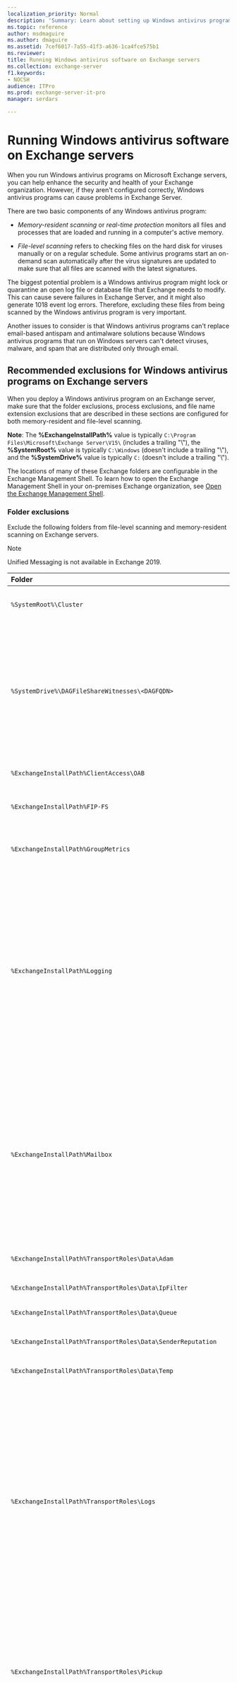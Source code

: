 ```yaml
---
localization_priority: Normal
description: 'Summary: Learn about setting up Windows antivirus programs to run successfully on Exchange 2016 or Exchange 2019 servers by configuring exclusions.'
ms.topic: reference
author: msdmaguire
ms.author: dmaguire
ms.assetid: 7cef6017-7a55-41f3-a636-1ca4fce575b1
ms.reviewer: 
title: Running Windows antivirus software on Exchange servers
ms.collection: exchange-server
f1.keywords:
- NOCSH
audience: ITPro
ms.prod: exchange-server-it-pro
manager: serdars

---
```


# Running Windows antivirus software on Exchange servers

When you run Windows antivirus programs on Microsoft Exchange servers, you can help enhance the security and health of your Exchange organization. However, if they aren't configured correctly, Windows antivirus programs can cause problems in Exchange Server.

There are two basic components of any Windows antivirus program:

- *Memory-resident scanning* or *real-time protection* monitors all files and processes that are loaded and running in a computer's active memory.

- *File-level scanning* refers to checking files on the hard disk for viruses manually or on a regular schedule. Some antivirus programs start an on-demand scan automatically after the virus signatures are updated to make sure that all files are scanned with the latest signatures.

The biggest potential problem is a Windows antivirus program might lock or quarantine an open log file or database file that Exchange needs to modify. This can cause severe failures in Exchange Server, and it might also generate 1018 event log errors. Therefore, excluding these files from being scanned by the Windows antivirus program is very important.

Another issues to consider is that Windows antivirus programs can't replace email-based antispam and antimalware solutions because Windows antivirus programs that run on Windows servers can't detect viruses, malware, and spam that are distributed only through email.

## Recommended exclusions for Windows antivirus programs on Exchange servers

When you deploy a Windows antivirus program on an Exchange server, make sure that the folder exclusions, process exclusions, and file name extension exclusions that are described in these sections are configured for both memory-resident and file-level scanning.

 **Note**: The **%ExchangeInstallPath%** value is typically `C:\Program Files\Microsoft\Exchange Server\V15\` (includes a trailing "\\"), the **%SystemRoot%** value is typically `C:\Windows` (doesn't include a trailing "\\"), and the **%SystemDrive%** value is typically `C:` (doesn't include a trailing "\\").

The locations of many of these Exchange folders are configurable in the Exchange Management Shell. To learn how to open the Exchange Management Shell in your on-premises Exchange organization, see [Open the Exchange Management Shell](https://docs.microsoft.com/powershell/exchange/open-the-exchange-management-shell).

### Folder exclusions

Exclude the following folders from file-level scanning and memory-resident scanning on Exchange servers.

> [!NOTE]
> Unified Messaging is not available in Exchange 2019.

|**Folder**|**Category**|**Description**|**Servers**|
|:-----|:-----|:-----|:-----|
|`%SystemRoot%\Cluster`|DAGs|The cluster quorum database and other files for database availability groups (DAGs).|Mailbox servers|
|`%SystemDrive%\DAGFileShareWitnesses\<DAGFQDN>`|DAGs|The witness directory on the witness server that's configured for the DAG. The witness server can be virtually any Microsoft Windows server in the local Active Directory forest that isn't already a member of the DAG. <br/> To see the actual location, run the following command: Get-DatabaseAvailabilityGroup \<DAGName\> \| Format-List \*Witness\*|Any|
|`%ExchangeInstallPath%ClientAccess\OAB`|Offline Address Books|Offline Address Book files.|Mailbox servers|
|`%ExchangeInstallPath%FIP-FS`|Antimalware and DLP|Content scanning that's used by the Malware agent and data loss prevention (DLP).|Mailbox servers|
|`%ExchangeInstallPath%GroupMetrics`|MailTips|Group Metrics files that are used to calculate values for the Large Audience and External Recipients MailTips.|Mailbox servers|
|`%ExchangeInstallPath%Logging`|Exchange process logs|This folder contains many different types of Exchange logs in subfolders. For example: <br/>• Calendar Repair Assistant logs <br/>• Managed Folder Assistant logs <br/>• IMAP4 protocol logs <br/>• POP3 protocol logs <br/> To see the actual locations, run the following commands: <br/> Get-MailboxServer -Identity \<ServerName\> \| Format-List \*LogPath\* <br/> Get-PopSettings \<ServerName\> \| Format-List LogFileLocation <br/> Get-ImapSettings \<ServerName\> \| Format-List LogFileLocation|Mailbox servers|
|`%ExchangeInstallPath%Mailbox`|Mailbox databases|Exchange databases, checkpoint files, and log files. By default, these files are located in subfolders based on the name of the database. To see the actual locations, run the following command: Get-MailboxDatabase -Server \<ServerName\> \| Format-List EdbFilePath,LogFolderPath <br/> By default, database context index files are located in the same folder as the database files in a subfolder that's named after the GUID of the database.|Mailbox servers|
|`%ExchangeInstallPath%TransportRoles\Data\Adam`|EdgeSync|Active Directory Lightweight Directory Services (AD LDS) and log files.|Edge Transport servers|
|`%ExchangeInstallPath%TransportRoles\Data\IpFilter`|Connection filtering|IP filter database, checkpoint, and log files.|Edge Transport servers|
|`%ExchangeInstallPath%TransportRoles\Data\Queue`|Queues|Queue database, checkpoint, and log files.|Mailbox servers <br/> Edge Transport servers|
|`%ExchangeInstallPath%TransportRoles\Data\SenderReputation`|Sender reputation|Sender Reputation database, checkpoint, and log files.|Edge Transport servers <br/> Mailbox servers|
|`%ExchangeInstallPath%TransportRoles\Data\Temp`|Content conversion|Content conversion that's done in the transport pipeline.|Mailbox servers <br/> Edge Transport servers|
|`%ExchangeInstallPath%TransportRoles\Logs`|Transport logs|Mail flow and transport pipeline logs are located in subfolders, for example: <br/>• Agent logging <br/>• Connectivity logging <br/>• Message tracking <br/>• Pipeline tracing <br/>• Send and Receive connector protocol logging <br/> To see the actual locations, run the following commands: <br/> Get-TransportService \<ServerName\> \| Format-List \*LogPath,\*TracingPath <br/> Get-FrontEndTransportService \<ServerName\> \| Format-List \*LogPath <br/> Get-MailboxTransportService \<ServerName\> \| Format-List \*LogPath,\*TracingPath|Mailbox servers <br/> Edge Transport servers (Transport service only)|
|`%ExchangeInstallPath%TransportRoles\Pickup`|Pickup directory|The Pickup directory is used by administrators for mail flow testing or by applications that need to create and submit their own message files. <br/> To see the actual location, run the following command: Get-TransportService \<ServerName\> \| Format-List PickupDirectoryPath|Mailbox servers <br/> Edge Transport servers|
|`%ExchangeInstallPath%TransportRoles\Replay`|Replay directory|The Replay directory receives messages from foreign gateway servers and can also be used to resubmit messages that administrators export from the queues of Exchange servers. <br/> To see the actual location, run the following command: Get-TransportService \<ServerName\> | Format-List ReplayDirectoryPath|Mailbox servers <br/> Edge Transport servers|
|`%ExchangeInstallPath%UnifiedMessaging\Grammars`|Unified Messaging|Grammar files for different locales, for example en-EN or es-ES.|Exchange 2016 Mailbox servers|
|`%ExchangeInstallPath%UnifiedMessaging\Prompts`|Unified Messaging|Voice prompts, greetings, and informational message files.|Exchange 2016 Mailbox servers|
|`%ExchangeInstallPath%UnifiedMessaging\Temp`|Unified Messaging|Temporary files generated by Unified Messaging.|Exchange 2016 Mailbox servers|
|`%ExchangeInstallPath%UnifiedMessaging\Voicemail`|Unified Messaging|Voice mail files that are temporarily stored.|Exchange 2016 Mailbox servers|
|`%ExchangeInstallPath%Working\OleConverter`|Content conversion|Transport Neutral Encoding Format (TNEF), also known as Rich Text Format (RTF), to MIME/HTML conversions.|Mailbox servers <br/> Edge Transport servers|
|`%SystemDrive%\inetpub\temp\IIS Temporary Compressed Files`|Web components|Internet Information Services (IIS) compression folder that's used with Outlook on the web.|Mailbox servers|
|`%SystemRoot%\Microsoft.NET\Framework64\v4.0.30319\Temporary ASP.NET Files`|Web components|Temporary files that are used with Exchange services. These files are located in the following subfolders: <br/> autodiscover <br/> ecp <br/> ecp <br/> ews <br/> mapi <br/> mapi_emsmdb <br/> microsoft-server-activesync <br/> oab <br/> owa <br/> owa_calendar <br/> powershell <br/> root <br/> rpc|Mailbox servers|
|`%SystemRoot%\System32\Inetsrv`|Web components| IIS system files.|Mailbox servers|
|`%SystemRoot%\Temp\OICE_<GUID>`|Exchange Search|Temporary files used by the Exchange Search service and Microsoft Filter Pack to perform file conversion in a sandboxed environment.|Mailbox servers|

### Process exclusions

Many antivirus programs support the scanning of processes, which can adversely affect Microsoft Exchange if the incorrect processes are scanned. Therefore, you should exclude the following Exchange or related processes from process scanning.

|**Process**|**Path**|**Comments**|**Servers**|
|:-----|:-----|:-----|:-----|
|ComplianceAuditService.exe|`%ExchangeInstallPath%Bin`|Microsoft Exchange Compliance Audit service (MSComplianceAudit)|Mailbox servers|
|Dsamain.exe|`%SystemRoot%\System32`| Microsoft Exchange ADAM service (ADAM_MSExchange) (Active Directory Lightweight Directory Services (AD LDS) on subscribed Edge Transport servers)|Edge Transport servers|
|EdgeTransport.exe|`%ExchangeInstallPath%Bin`|Microsoft Exchange Transport service worker process|Mailbox servers <br/> Edge Transport servers|
|fms.exe|`%ExchangeInstallPath%FIP-FS\Bin`|Content scanning component that's used by the Malware agent and DLP.|Mailbox servers|
|hostcontrollerservice.exe|`%ExchangeInstallPath%Bin\Search\Ceres\HostController`|Microsoft Exchange Search Host Controller service (HostControllerService)|Mailbox servers|
|inetinfo.exe|`%SystemRoot%\System32\inetsrv`|Internet Information Services (IIS)|Mailbox servers|
|Microsoft.Exchange.AntispamUpdateSvc.exe|`%ExchangeInstallPath%Bin`|Microsoft Exchange Antispam Update service (MSExchangeAntispamUpdate)|Mailbox servers <br/> Edge Transport servers|
|Microsoft.Exchange.ContentFilter.Wrapper.exe|`%ExchangeInstallPath%TransportRoles\agents\Hygiene`|Content Filter agent|Mailbox servers <br/> Edge Transport servers|
|Microsoft.Exchange.Diagnostics.Service.exe|`%ExchangeInstallPath%Bin`|Microsoft Exchange Diagnostics service (MSExchangeDiagnostics)|Mailbox servers <br/> Edge Transport servers|
|Microsoft.Exchange.Directory.TopologyService.exe|`%ExchangeInstallPath%Bin`|Microsoft Exchange Active Directory Topology service (MSExchangeADTopology)|Mailbox servers|
|Microsoft.Exchange.EdgeCredentialSvc.exe|`%ExchangeInstallPath%Bin`|Microsoft Exchange Credential service (MSExchangeEdgeCredential)|Edge Transport servers|
|Microsoft.Exchange.EdgeSyncSvc.exe|`%ExchangeInstallPath%Bin`|Microsoft Exchange EdgeSync service (MSExchangeEdgeSync)|Mailbox servers|
|Microsoft.Exchange.Imap4.exe|`%ExchangeInstallPath%FrontEnd\PopImap`|Microsoft Exchange IMAP4 service (MSExchangeImap4)|Mailbox servers|
|Microsoft.Exchange.Imap4service.exe|`%ExchangeInstallPath%ClientAccess\PopImap`|Microsoft Exchange IMAP4 Backend service (MSExchangeIMAP4BE)|Mailbox servers|
|Microsoft.Exchange.Notifications.Broker.exe|`%ExchangeInstallPath%Bin`|Microsoft Exchange Notifications Broker service (MSExchangeNotificationsBroker)|Mailbox servers|
|Microsoft.Exchange.Pop3.exe|`%ExchangeInstallPath%FrontEnd\PopImap`|Microsoft Exchange POP3 service (MSExchangePop3)|Mailbox servers|
|Microsoft.Exchange.Pop3service.exe|`%ExchangeInstallPath%ClientAccess\PopImap`|Microsoft Exchange POP3 Backend service (MSExchangePOP3BE)|Mailbox servers|
|Microsoft.Exchange.ProtectedServiceHost.exe|`%ExchangeInstallPath%Bin`|Microsoft Exchange Service Host service (MSExchangeServiceHost)|Mailbox servers <br/> Edge Transport servers|
|Microsoft.Exchange.RPCClientAccess.Service.exe|`%ExchangeInstallPath%Bin`|Microsoft Exchange RPC Client Access service (MSExchangeRPC)|Mailbox servers|
|Microsoft.Exchange.Search.Service.exe|`%ExchangeInstallPath%Bin`|Microsoft Exchange Search service (MSExchangeFastSearch)|Mailbox servers|
|Microsoft.Exchange.Servicehost.exe|`%ExchangeInstallPath%Bin`|Microsoft Exchange Service Host service (MSExchangeServiceHost)|Mailbox servers <br/> Edge Transport servers|
|Microsoft.Exchange.Store.Service.exe|`%ExchangeInstallPath%Bin`|Microsoft Exchange Information Store service (MSExchangeIS)|Mailbox servers|
|Microsoft.Exchange.Store.Worker.exe|`%ExchangeInstallPath%Bin`|Microsoft Exchange Information Store service worker process|Mailbox servers|
|Microsoft.Exchange.UM.CallRouter.exe|`%ExchangeInstallPath%FrontEnd\CallRouter`|Microsoft Exchange Unified Messaging Call Router service (MSExchangeUMCR)|Exchange 2016 Mailbox servers|
|MSExchangeCompliance.exe|`%ExchangeInstallPath%Bin`|Microsoft Exchange Compliance Service (MSExchangeCompliance)|Mailbox servers|
|MSExchangeDagMgmt.exe|`%ExchangeInstallPath%Bin`|Microsoft Exchange DAG Management service (MSExchangeDagMgmt)|Mailbox servers|
|MSExchangeDelivery.exe|`%ExchangeInstallPath%Bin`|Microsoft Exchange Mailbox Transport Delivery service (MSExchangeDelivery)|Mailbox servers|
|MSExchangeFrontendTransport.exe|`%ExchangeInstallPath%Bin`|Microsoft Exchange Frontend Transport service (MSExchangeFrontEndTransport)|Mailbox servers|
|MSExchangeHMHost.exe|`%ExchangeInstallPath%Bin`|Microsoft Exchange Health Manager service (MSExchangeHM)|Mailbox servers <br/> Edge Transport servers|
|MSExchangeHMWorker.exe|`%ExchangeInstallPath%Bin`|Microsoft Exchange Health Manager service worker process|Mailbox servers <br/> Edge Transport servers|
|MSExchangeMailboxAssistants.exe|`%ExchangeInstallPath%Bin`|Microsoft Exchange Mailbox Assistants service (MSExchangeMailboxAssistants)|Mailbox servers|
|MSExchangeMailboxReplication.exe|`%ExchangeInstallPath%Bin`|Microsoft Exchange Mailbox Replication service (MSExchangeMailboxReplication)|Mailbox servers|
|MSExchangeRepl.exe|`%ExchangeInstallPath%Bin`|Microsoft Exchange Replication service (MSExchangeRepl)|Mailbox servers|
|MSExchangeSubmission.exe|`%ExchangeInstallPath%Bin`|Microsoft Exchange Mailbox Transport Submission service (MSExchangeSubmission)|Mailbox servers|
|MSExchangeTransport.exe|`%ExchangeInstallPath%Bin`|Microsoft Exchange Transport service (MSExchangeTransport)|Mailbox servers <br/> Edge Transport servers|
|MSExchangeTransportLogSearch.exe|`%ExchangeInstallPath%Bin`|Microsoft Exchange Transport Log Search service (MSExchangeTransportLogSearch)|Mailbox servers <br/> Edge Transport servers|
|MSExchangeThrottling.exe|`%ExchangeInstallPath%Bin`|Microsoft Exchange Throttling service (MSExchangeThrottling)|Mailbox servers|
|Noderunner.exe|`%ExchangeInstallPath%Bin\Search\Ceres\Runtime\1.0`|Microsoft Exchange Search service (MSExchangeFastSearch)|Mailbox servers|
|OleConverter.exe|`%ExchangeInstallPath%Bin`|Converts rich text format (RTF) messages to MIME/HTML for external recipients.|Mailbox servers|
|ParserServer.exe|`%ExchangeInstallPath%Bin\Search\Ceres\ParserServer`|Microsoft Exchange Search service (MSExchangeFastSearch)|Mailbox servers|
|Powershell.exe|`C:\Windows\System32\WindowsPowerShell\v1.0`|Exchange Management Shell|Mailbox servers <br/> Edge Transport servers|
|ScanEngineTest.exe|`%ExchangeInstallPath%FIP-FS\Bin`|Content scanning component that's used by the Malware agent and DLP|Mailbox servers|
|ScanningProcess.exe|`%ExchangeInstallPath%FIP-FS\Bin`|Content scanning component that's used by the Malware agent and DLP|Mailbox servers|
|UmService.exe|`%ExchangeInstallPath%Bin`|Microsoft Exchange Unified Messaging service (MSExchangeUM)|Exchange 2016 Mailbox servers|
|UmWorkerProcess.exe|`%ExchangeInstallPath%Bin`|Microsoft Exchange Unified Messaging service worker process|Exchange 2016 Mailbox servers|
|UpdateService.exe|`%ExchangeInstallPath%FIP-FS\Bin`|Content scanning component that's used by the Malware agent and DLP|Mailbox servers|
|W3wp.exe|`%SystemRoot%\System32\inetsrv`|Internet Information Services (IIS)|Mailbox servers|
|wsbexchange.exe|`%ExchangeInstallPath%Bin`|Microsoft Exchange Server Extension for Windows Server Backup (wsbexchange)|Mailbox servers|

### File name extension exclusions

In addition to excluding specific folders and processes, you should exclude the following Exchange-specific file name extensions in case folder exclusions fail or files are moved from their default locations.

|**Extensions**|**Description**|**Servers**|
|:-----|:-----|:-----|
|.config|Application-related extensions|Mailbox servers <br/> Edge Transport servers|
|.chk <br/> .edb <br/> .jfm <br/> .jrs <br/> .log <br/> .que|Database-related extensions|Mailbox servers <br/> Edge Transport servers|
|.dsc <br/> .txt|Group Metrics-related extensions|Mailbox servers|
|.cfg <br/> .grxml|Unified Messaging-related extensions|Exchange 2016 Mailbox servers|
|.lzx|Offline address book-related extensions|Mailbox servers|
